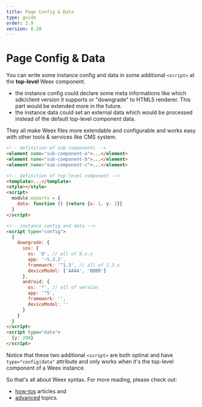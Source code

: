 ```yaml
---
title: Page Config & Data
type: guide
order: 2.9
version: 0.10
---
```


# Page Config & Data

You can write some instance config and data in some additional `<script>` at the **top-level** Weex component.

* the instance config could declare some meta informations like which sdk/client version it supports or "downgrade" to HTML5 renderer. This part would be extended more in the future.
* the instance data could set an external data which would be processed instead of the default top-level component data.

They all make Weex files more extendable and configurable and works easy with other tools & services like CMS system.

```html
<!-- definition of sub components -->
<element name="sub-component-a">...</element>
<element name="sub-component-b">...</element>
<element name="sub-component-c">...</element>

<!-- definition of top-level component -->
<template>...</template>
<style></style>
<script>
  module.exports = {
    data: function () {return {x: 1, y: 2}}
  }
</script>

<!-- instance config and data -->
<script type="config">
  {
    downgrade: {
      ios: {
        os: '9', // all of 9.x.x
        app: '~5.3.2',
        framework: '^1.3', // all of 1.3.x
        deviceModel: ['AAAA', 'BBBB']
      },
      android: {
        os: '*', // all of version
        app: '^5',
        framework: '',
        deviceModel: ''
      }
    }
  }
</script>
<script type="data">
  {y: 200}
</script>
```

Notice that these two additional `<script>` are both optinal and have `type="config|data"` attribute and only works when it's the top-level component of a Weex instance.

So that's all about Weex syntax. For more reading, please check out:

* [how-tos](../how-to/index.html) articles and
* [advanced](../../advanced/index.html) topics.
